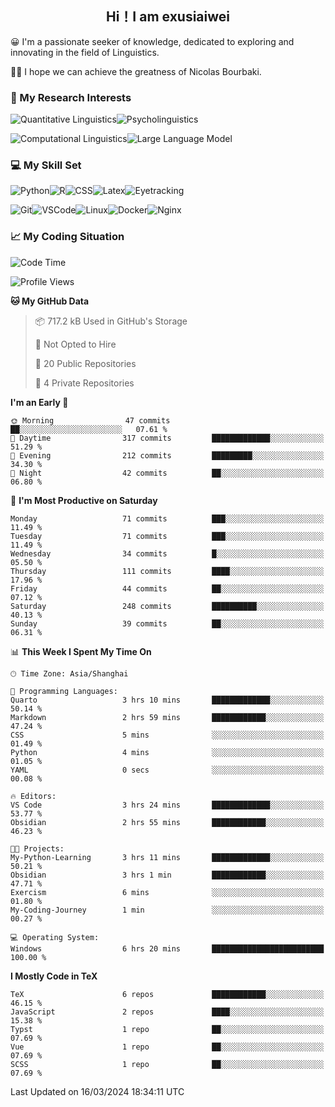   

## <div align="center">Hi！I am exusiaiwei</div>  

😀 I'm a passionate seeker of knowledge, dedicated to exploring and innovating in the field of Linguistics.

🙋‍♂️ I hope we can achieve the greatness of Nicolas Bourbaki.

### 🔬 My Research Interests  

![Quantitative Linguistics](https://img.shields.io/badge/Quantitative%20Linguistics-%230072CC.svg?&style=for-the-badge&logo=appveyor&logoColor=white)![Psycholinguistics](https://img.shields.io/badge/Psycholinguistics-%2301a3a1.svg?&style=for-the-badge&logo=AWS%20Amplify&logoColor=white)

![Computational Linguistics](https://img.shields.io/badge/Computational%20Linguistics-%231877F2.svg?&style=for-the-badge&logo=Markdown&logoColor=white)![Large Language Model](https://img.shields.io/badge/Large%20Language%20Model-%23F76300.svg?&style=for-the-badge&logo=Android&logoColor=white)

### 💻 My Skill Set

![Python](https://img.shields.io/badge/Python-%2314354C.svg?style=for-the-badge&logo=python&logoColor=white&color=2AB3E3)![R](https://img.shields.io/badge/-R-276DC3?style=for-the-badge&logo=r&logoColor=white)![CSS](https://img.shields.io/badge/-CSS-1572B6?style=for-the-badge&logo=css3&logoColor=white)![Latex](https://img.shields.io/badge/-Latex-008080?style=for-the-badge&logo=latex&logoColor=white)![Eyetracking](https://img.shields.io/badge/Eyetracking-%230078D6?style=for-the-badge&logo=SearXNG&logoColor=#3050FF)

![Git](https://img.shields.io/badge/-Git-F05032?style=for-the-badge&logo=git&logoColor=white)![VSCode](https://img.shields.io/badge/-VSCode-007ACC?style=for-the-badge&logo=visual-studio-code&logoColor=white)![Linux](https://img.shields.io/badge/-Linux-FCC624?style=for-the-badge&logo=linux&logoColor=black)![Docker](https://img.shields.io/badge/-Docker-2496ED?style=for-the-badge&logo=docker&logoColor=white)![Nginx](https://img.shields.io/badge/-Nginx-009639?style=for-the-badge&logo=nginx&logoColor=white)

### 📈 My Coding Situation

<!--START_SECTION:waka-->
![Code Time](http://img.shields.io/badge/Code%20Time-62%20hrs%2017%20mins-blue)

![Profile Views](http://img.shields.io/badge/Profile%20Views-0-blue)

**🐱 My GitHub Data** 

> 📦 717.2 kB Used in GitHub's Storage 
 > 
> 🚫 Not Opted to Hire
 > 
> 📜 20 Public Repositories 
 > 
> 🔑 4 Private Repositories 
 > 
**I'm an Early 🐤** 

```text
🌞 Morning                47 commits          ██░░░░░░░░░░░░░░░░░░░░░░░   07.61 % 
🌆 Daytime                317 commits         █████████████░░░░░░░░░░░░   51.29 % 
🌃 Evening                212 commits         █████████░░░░░░░░░░░░░░░░   34.30 % 
🌙 Night                  42 commits          ██░░░░░░░░░░░░░░░░░░░░░░░   06.80 % 
```
📅 **I'm Most Productive on Saturday** 

```text
Monday                   71 commits          ███░░░░░░░░░░░░░░░░░░░░░░   11.49 % 
Tuesday                  71 commits          ███░░░░░░░░░░░░░░░░░░░░░░   11.49 % 
Wednesday                34 commits          █░░░░░░░░░░░░░░░░░░░░░░░░   05.50 % 
Thursday                 111 commits         ████░░░░░░░░░░░░░░░░░░░░░   17.96 % 
Friday                   44 commits          ██░░░░░░░░░░░░░░░░░░░░░░░   07.12 % 
Saturday                 248 commits         ██████████░░░░░░░░░░░░░░░   40.13 % 
Sunday                   39 commits          ██░░░░░░░░░░░░░░░░░░░░░░░   06.31 % 
```


📊 **This Week I Spent My Time On** 

```text
🕑︎ Time Zone: Asia/Shanghai

💬 Programming Languages: 
Quarto                   3 hrs 10 mins       █████████████░░░░░░░░░░░░   50.14 % 
Markdown                 2 hrs 59 mins       ████████████░░░░░░░░░░░░░   47.24 % 
CSS                      5 mins              ░░░░░░░░░░░░░░░░░░░░░░░░░   01.49 % 
Python                   4 mins              ░░░░░░░░░░░░░░░░░░░░░░░░░   01.05 % 
YAML                     0 secs              ░░░░░░░░░░░░░░░░░░░░░░░░░   00.08 % 

🔥 Editors: 
VS Code                  3 hrs 24 mins       █████████████░░░░░░░░░░░░   53.77 % 
Obsidian                 2 hrs 55 mins       ████████████░░░░░░░░░░░░░   46.23 % 

🐱‍💻 Projects: 
My-Python-Learning       3 hrs 11 mins       █████████████░░░░░░░░░░░░   50.21 % 
Obsidian                 3 hrs 1 min         ████████████░░░░░░░░░░░░░   47.71 % 
Exercism                 6 mins              ░░░░░░░░░░░░░░░░░░░░░░░░░   01.80 % 
My-Coding-Journey        1 min               ░░░░░░░░░░░░░░░░░░░░░░░░░   00.27 % 

💻 Operating System: 
Windows                  6 hrs 20 mins       █████████████████████████   100.00 % 
```

**I Mostly Code in TeX** 

```text
TeX                      6 repos             ████████████░░░░░░░░░░░░░   46.15 % 
JavaScript               2 repos             ████░░░░░░░░░░░░░░░░░░░░░   15.38 % 
Typst                    1 repo              ██░░░░░░░░░░░░░░░░░░░░░░░   07.69 % 
Vue                      1 repo              ██░░░░░░░░░░░░░░░░░░░░░░░   07.69 % 
SCSS                     1 repo              ██░░░░░░░░░░░░░░░░░░░░░░░   07.69 % 
```




 Last Updated on 16/03/2024 18:34:11 UTC
<!--END_SECTION:waka-->
